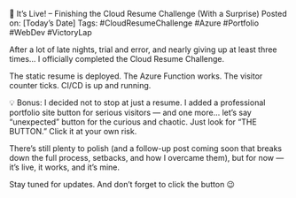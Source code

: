 🎉 It’s Live! – Finishing the Cloud Resume Challenge (With a Surprise)
Posted on: [Today’s Date]
Tags: #CloudResumeChallenge #Azure #Portfolio #WebDev #VictoryLap

After a lot of late nights, trial and error, and nearly giving up at least three times… I officially completed the Cloud Resume Challenge.

The static resume is deployed.
The Azure Function works.
The visitor counter ticks.
CI/CD is up and running.

💡 Bonus: I decided not to stop at just a resume. I added a professional portfolio site button for serious visitors — and one more… let’s say “unexpected” button for the curious and chaotic. Just look for “THE BUTTON.” Click it at your own risk.

There’s still plenty to polish (and a follow-up post coming soon that breaks down the full process, setbacks, and how I overcame them), but for now — it’s live, it works, and it’s mine.

Stay tuned for updates.
And don’t forget to click the button 😉